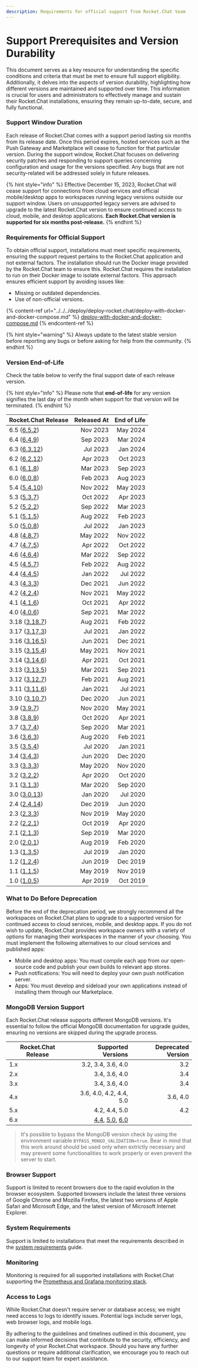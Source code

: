 ```yaml
---
description: Requirements for official support from Rocket.Chat team
---
```


# Support Prerequisites and Version Durability

This document serves as a key resource for understanding the specific conditions and criteria that must be met to ensure full support eligibility. Additionally, it delves into the aspects of version durability, highlighting how different versions are maintained and supported over time. This information is crucial for users and administrators to effectively manage and sustain their Rocket.Chat installations, ensuring they remain up-to-date, secure, and fully functional.

### Support Window Duration

Each release of Rocket.Chat comes with a support period lasting six months from its release date. Once this period expires, hosted services such as the Push Gateway and Marketplace will cease to function for that particular version. During the support window, Rocket.Chat focuses on delivering security patches and responding to support queries concerning configuration and usage for the versions specified. Any bugs that are not security-related will be addressed solely in future releases.

{% hint style="info" %}
Effective December 15, 2023, Rocket.Chat will cease support for connections from cloud services and official mobile/desktop apps to workspaces running legacy versions outside our support window. Users on unsupported legacy servers are advised to upgrade to the latest Rocket.Chat version to ensure continued access to cloud, mobile, and desktop applications. **Each Rocket.Chat version is supported for six months post-release.**
{% endhint %}

### Requirements for Official Support

To obtain official support, installations must meet specific requirements, ensuring the support request pertains to the Rocket.Chat application and not external factors. The installation should run the Docker image provided by the Rocket.Chat team to ensure this. Rocket.Chat requires the installation to run on their Docker image to isolate external factors. This approach ensures efficient support by avoiding issues like:

* Missing or outdated dependencies.
* Use of non-official versions.

{% content-ref url="../../../deploy/deploy-rocket.chat/deploy-with-docker-and-docker-compose.md" %}
[deploy-with-docker-and-docker-compose.md](../../../deploy/deploy-rocket.chat/deploy-with-docker-and-docker-compose.md)
{% endcontent-ref %}

{% hint style="warning" %}
Always update to the latest stable version before reporting any bugs or before asking for help from the community.
{% endhint %}

### Version End-of-Life

Check the table below to verify the final support date of each release version.

{% hint style="info" %}
Please note that **end-of-life** for any version signifies the last day of the month when support for that version will be terminated.
{% endhint %}

| Rocket.Chat Release                                                            | Released At | End of Life |
| ------------------------------------------------------------------------------ | ----------: | ----------: |
| 6.5 ([6.5.2](https://github.com/RocketChat/Rocket.Chat/releases/tag/6.5.2))    |    Nov 2023 |    May 2024 |
| 6.4 ([6.4.9](https://github.com/RocketChat/Rocket.Chat/releases/tag/6.4.9))    |    Sep 2023 |    Mar 2024 |
| 6.3 ([6.3.12](https://github.com/RocketChat/Rocket.Chat/releases/tag/6.3.12))  |    Jul 2023 |    Jan 2024 |
| 6.2 ([6.2.12](https://github.com/RocketChat/Rocket.Chat/releases/tag/6.2.12))  |    Apr 2023 |    Oct 2023 |
| 6.1 ([6.1.8](https://github.com/RocketChat/Rocket.Chat/releases/tag/6.1.8))    |    Mar 2023 |    Sep 2023 |
| 6.0 ([6.0.8](https://github.com/RocketChat/Rocket.Chat/releases/tag/6.0.8))    |    Feb 2023 |    Aug 2023 |
| 5.4 ([5.4.10](https://github.com/RocketChat/Rocket.Chat/releases/tag/5.4.10))  |    Nov 2022 |    May 2023 |
| 5.3 ([5.3.7](https://github.com/RocketChat/Rocket.Chat/releases/tag/5.3.7))    |    Oct 2022 |    Apr 2023 |
| 5.2 ([5.2.2](https://github.com/RocketChat/Rocket.Chat/releases/tag/5.2.2))    |    Sep 2022 |    Mar 2023 |
| 5.1 ([5.1.5](https://github.com/RocketChat/Rocket.Chat/releases/tag/5.1.5))    |    Aug 2022 |    Feb 2023 |
| 5.0 ([5.0.8](https://github.com/RocketChat/Rocket.Chat/releases/tag/5.0.8))    |    Jul 2022 |    Jan 2023 |
| 4.8 ([4.8.7](https://github.com/RocketChat/Rocket.Chat/releases/tag/4.8.7))    |    May 2022 |    Nov 2022 |
| 4.7 ([4.7.5](https://github.com/RocketChat/Rocket.Chat/releases/tag/4.7.5))    |    Apr 2022 |    Oct 2022 |
| 4.6 ([4.6.4](https://github.com/RocketChat/Rocket.Chat/releases/tag/4.6.4))    |    Mar 2022 |    Sep 2022 |
| 4.5 ([4.5.7](https://github.com/RocketChat/Rocket.Chat/releases/tag/4.5.7))    |    Feb 2022 |    Aug 2022 |
| 4.4 ([4.4.5](https://github.com/RocketChat/Rocket.Chat/releases/tag/4.4.5))    |    Jan 2022 |    Jul 2022 |
| 4.3 ([4.3.3](https://github.com/RocketChat/Rocket.Chat/releases/tag/4.3.3))    |    Dec 2021 |    Jun 2022 |
| 4.2 ([4.2.4](https://github.com/RocketChat/Rocket.Chat/releases/tag/4.2.4))    |    Nov 2021 |    May 2022 |
| 4.1 ([4.1.6](https://github.com/RocketChat/Rocket.Chat/releases/tag/4.1.6))    |    Oct 2021 |    Apr 2022 |
| 4.0 ([4.0.6](https://github.com/RocketChat/Rocket.Chat/releases/tag/4.0.6))    |    Sep 2021 |    Mar 2022 |
| 3.18 ([3.18.7](https://github.com/RocketChat/Rocket.Chat/releases/tag/3.18.7)) |    Aug 2021 |    Feb 2022 |
| 3.17 ([3.17.3](https://github.com/RocketChat/Rocket.Chat/releases/tag/3.17.3)) |    Jul 2021 |    Jan 2022 |
| 3.16 ([3.16.5](https://github.com/RocketChat/Rocket.Chat/releases/tag/3.16.5)) |    Jun 2021 |    Dec 2021 |
| 3.15 ([3.15.4](https://github.com/RocketChat/Rocket.Chat/releases/tag/3.15.4)) |    May 2021 |    Nov 2021 |
| 3.14 ([3.14.6](https://github.com/RocketChat/Rocket.Chat/releases/tag/3.14.6)) |    Apr 2021 |    Oct 2021 |
| 3.13 ([3.13.5](https://github.com/RocketChat/Rocket.Chat/releases/tag/3.13.5)) |    Mar 2021 |    Sep 2021 |
| 3.12 ([3.12.7](https://github.com/RocketChat/Rocket.Chat/releases/tag/3.12.7)) |    Feb 2021 |    Aug 2021 |
| 3.11 ([3.11.6](https://github.com/RocketChat/Rocket.Chat/releases/tag/3.11.6)) |    Jan 2021 |    Jul 2021 |
| 3.10 ([3.10.7](https://github.com/RocketChat/Rocket.Chat/releases/tag/3.10.7)) |    Dec 2020 |    Jun 2021 |
| 3.9 ([3.9.7](https://github.com/RocketChat/Rocket.Chat/releases/tag/3.9.7))    |    Nov 2020 |    May 2021 |
| 3.8 ([3.8.9](https://github.com/RocketChat/Rocket.Chat/releases/tag/3.8.9))    |    Oct 2020 |    Apr 2021 |
| 3.7 ([3.7.4](https://github.com/RocketChat/Rocket.Chat/releases/tag/3.7.4))    |    Sep 2020 |    Mar 2021 |
| 3.6 ([3.6.3](https://github.com/RocketChat/Rocket.Chat/releases/tag/3.6.3))    |    Aug 2020 |    Feb 2021 |
| 3.5 ([3.5.4](https://github.com/RocketChat/Rocket.Chat/releases/tag/3.5.4))    |    Jul 2020 |    Jan 2021 |
| 3.4 ([3.4.3](https://github.com/RocketChat/Rocket.Chat/releases/tag/3.4.3))    |    Jun 2020 |    Dec 2020 |
| 3.3 ([3.3.3](https://github.com/RocketChat/Rocket.Chat/releases/tag/3.3.3))    |    May 2020 |    Nov 2020 |
| 3.2 ([3.2.2](https://github.com/RocketChat/Rocket.Chat/releases/tag/3.2.2))    |    Apr 2020 |    Oct 2020 |
| 3.1 ([3.1.3](https://github.com/RocketChat/Rocket.Chat/releases/tag/3.1.3))    |    Mar 2020 |    Sep 2020 |
| 3.0 ([3.0.13](https://github.com/RocketChat/Rocket.Chat/releases/tag/3.0.13))  |    Jan 2020 |    Jul 2020 |
| 2.4 ([2.4.14](https://github.com/RocketChat/Rocket.Chat/releases/tag/2.4.14))  |    Dec 2019 |    Jun 2020 |
| 2.3 ([2.3.3](https://github.com/RocketChat/Rocket.Chat/releases/tag/2.3.3))    |    Nov 2019 |    May 2020 |
| 2.2 ([2.2.1](https://github.com/RocketChat/Rocket.Chat/releases/tag/2.2.1))    |    Oct 2019 |    Apr 2020 |
| 2.1 ([2.1.3](https://github.com/RocketChat/Rocket.Chat/releases/tag/2.1.3))    |    Sep 2019 |    Mar 2020 |
| 2.0 ([2.0.1](https://github.com/RocketChat/Rocket.Chat/releases/tag/2.0.1))    |    Aug 2019 |    Feb 2020 |
| 1.3 ([1.3.5](https://github.com/RocketChat/Rocket.Chat/releases/tag/1.3.5))    |    Jul 2019 |    Jan 2020 |
| 1.2 ([1.2.4](https://github.com/RocketChat/Rocket.Chat/releases/tag/1.2.4))    |    Jun 2019 |    Dec 2019 |
| 1.1 ([1.1.5](https://github.com/RocketChat/Rocket.Chat/releases/tag/1.1.5))    |    May 2019 |    Nov 2019 |
| 1.0 ([1.0.5](https://github.com/RocketChat/Rocket.Chat/releases/tag/1.0.5))    |    Apr 2019 |    Oct 2019 |

### What to Do Before Deprecation

Before the end of the deprecation period, we strongly recommend all the workspaces on Rocket.Chat plans to upgrade to a supported version for continued access to cloud services, mobile, and desktop apps. If you do not wish to update, Rocket.Chat provides workspace owners with a variety of options for managing their workspaces in the manner of your choosing. You must implement the following alternatives to our cloud services and published apps:

* Mobile and desktop apps: You must compile each app from our open-source code and publish your own builds to relevant app stores.
* Push notifications: You will need to deploy your own push notification server.
* Apps: You must develop and sideload your own applications instead of installing them through our Marketplace.

### MongoDB Version Support

Each Rocket.Chat release supports different MongoDB versions. It's essential to follow the official MongoDB documentation for upgrade guides, ensuring no versions are skipped during the upgrade process.

| Rocket.Chat Release |                                                                                                                                                                                                                                      Supported Versions | Deprecated Version |
| ------------------- | ------------------------------------------------------------------------------------------------------------------------------------------------------------------------------------------------------------------------------------------------------: | -----------------: |
| 1.x                 |                                                                                                                                                                                                                                      3.2, 3.4, 3.6, 4.0 |                3.2 |
| 2.x                 |                                                                                                                                                                                                                                           3.4, 3.6, 4.0 |                3.4 |
| 3.x                 |                                                                                                                                                                                                                                           3.4, 3.6, 4.0 |                3.4 |
| 4.x                 |                                                                                                                                                                                                                                 3.6, 4.0, 4.2, 4.4, 5.0 |           3.6, 4.0 |
| 5.x                 |                                                                                                                                                                                                                                           4.2, 4.4, 5.0 |                4.2 |
| 6.x                 | [4.4](https://www.mongodb.com/docs/manual/release-notes/4.4-upgrade-replica-set/), [5.0](https://www.mongodb.com/docs/manual/release-notes/5.0-upgrade-replica-set/), [6.0](https://www.mongodb.com/docs/manual/release-notes/6.0-upgrade-replica-set/) |                    |

> It's possible to bypass the MongoDB version check by using the environment variable `BYPASS_MONGO_VALIDATION=true`. Bear in mind that this work around should be used only when extrictly necessary and may prevent some functionalities to work properly or even prevent the server to start.

### Browser Support

Support is limited to recent browsers due to the rapid evolution in the browser ecosystem. Supported browsers include the latest three versions of Google Chrome and Mozilla Firefox, the latest two versions of Apple Safari and Microsoft Edge, and the latest version of Microsoft Internet Explorer.

### System Requirements

Support is limited to installations that meet the requirements described in the [system requirements](../../../deploy/deploy-rocket.chat/system-requirements.md) guide.

### **Monitoring**

Monitoring is required for all supported installations with Rocket.Chat supporting the [Prometheus and Grafana monitoring stack](https://github.com/RocketChat/Rocket.Chat.Metrics).

### Access to Logs

While Rocket.Chat doesn't require server or database access; we might need access to logs to identify issues. Potential logs include server logs, web browser logs, and mobile logs.

By adhering to the guidelines and timelines outlined in this document, you can make informed decisions that contribute to the security, efficiency, and longevity of your Rocket.Chat workspace. Should you have any further questions or require additional clarification, we encourage you to reach out to our support team for expert assistance.
